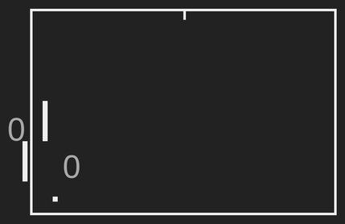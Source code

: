 <style>
    html, body {
    background: #222;
    font-family: 'Press Start 2P', Arial, sans-serif;
    font-size: 16px;
    color: #eee;
    }

    #board {
    position: relative;
    top: 50%;
    left: 50%;
    transform: translate(-50%, -50%);
    width: 600px;
    height: 400px;
    background: #222;
    border: 5px solid #eee;
    }

    #board::before {
    content: "";
    position: relative;
    top: 0;
    left: 50%;
    height: 100%;
    width:0%;
    border-left: 5px dashed #eee;
    transform: translate(-50%, 0%);
    }

    .paddle {
    height: 80px;
    width:10px;
    background: #eee;
    position: relative;
    }

    #paddle-1 {
    top: 160px;
    left: 20px;
    }

    #paddle-2 {
    top: 160px;
    right: 20px;
    }

    #ball {
    width: 10px;
    height: 10px;
    position: relative;
    background: #eee;
    top: 190px;
    left: 40px;
    z-index: 1;
    }

    .score {
    font-size: 4rem;
    color: #aaa;
    position: relative;
    transform: translate(-50%, 0%);
    top: 10px;
    }

    #score-1 {
    left: 250px;
    }

    #score-2 {
    left: 360px;
    }
</style>
<div id="board">
  <div class="paddle" id="paddle-1"></div>
  <div class="paddle" id="paddle-2"></div>
  <div id="ball"></div>
  <div class="score" id="score-1">0</div>
  <div class="score" id="score-2">0</div>
</div>
<script>
// get references to DOM elements
const board = document.getElementById('board');
const paddle1 = document.getElementById('paddle-1');
const paddle2 = document.getElementById('paddle-2');
const ball = document.getElementById('ball');
const score1 = document.getElementById('score-1');
const score2 = document.getElementById('score-2');
// initialize game variables
let ballX = 40;  // starting position of the ball on the x-axis
let ballY = 190; // starting position of the ball on the y-axis
let ballSpeedX = 5; // speed of the ball on the x-axis
let ballSpeedY = 5; // speed of the ball on the y-axis
let paddleSpeed = 10; // speed of the paddles
let scorePlayer1 = 0;
let scorePlayer2 = 0;
// define function to update the position of the paddles
function movePaddles() {
  // move paddle 1
  if (wPressed) {
    let paddle1Y = parseInt(window.getComputedStyle(paddle1).getPropertyValue('top'));
    if (paddle1Y - paddleSpeed >= 0) {
      paddle1.style.top = `${paddle1Y - paddleSpeed}px`;
    }
  }
  if (sPressed) {
    let paddle1Y = parseInt(window.getComputedStyle(paddle1).getPropertyValue('top'));
    if (paddle1Y + paddleSpeed <= board.offsetHeight - paddle1.offsetHeight) {
      paddle1.style.top = `${paddle1Y + paddleSpeed}px`;
    }
  }
  // move paddle 2
  if (upPressed) {
    let paddle2Y = parseInt(window.getComputedStyle(paddle2).getPropertyValue('top'));
    if (paddle2Y - paddleSpeed >= 0) {
      paddle2.style.top = `${paddle2Y - paddleSpeed}px`;
    }
  }
  if (downPressed) {
    let paddle2Y = parseInt(window.getComputedStyle(paddle2).getPropertyValue('top'));
    if (paddle2Y + paddleSpeed <= board.offsetHeight - paddle2.offsetHeight) {
      paddle2.style.top = `${paddle2Y + paddleSpeed}px`;
    }
  }
}
// define function to update the position of the ball
function moveBall() {
  // update position of ball
  ballX += ballSpeedX;
  ballY += ballSpeedY;
  ball.style.left = `${ballX}px`;
  ball.style.top = `${ballY}px`;
  // check for collision with top/bottom walls
  if (ballY < 0 || ballY > board.offsetHeight - ball.offsetHeight) {
    ballSpeedY = -ballSpeedY;
  }
  // check for collision with paddles
  let paddle1Y = parseInt(window.getComputedStyle(paddle1).getPropertyValue('top'));
  let paddle2Y = parseInt(window.getComputedStyle(paddle2).getPropertyValue('top'));
  let paddle1X = parseInt(window.getComputedStyle(paddle1).getPropertyValue('left')) + paddle1.offsetWidth;
  let paddle2X = parseInt(window.getComputedStyle(paddle2).getPropertyValue('left'));
  if (ballX < paddle1X && ballY > paddle1Y && ballY < paddle1Y + paddle1.offsetHeight) {
    ballSpeedX = -ballSpeedX;
  }
  if (ballX > paddle2X && ballY > paddle2Y && ballY < paddle2Y + paddle2.offsetHeight) {
    ballSpeedX = -ballSpeedX;
  // check for score and end game if a player reaches 10 points
  if (ballX < 0) {
    scorePlayer2++;
    score2.textContent = scorePlayer2;
    if (scorePlayer2 === 10) {
      alert('Player 2 wins!');
      scorePlayer1 = 0;
      score1.textContent = 0;
      scorePlayer2 = 0;
      score2.textContent = 0;
    }
    resetBall();
  }
  if (ballX > board.offsetWidth - ball.offsetWidth) {
    scorePlayer1++;
    score1.textContent = scorePlayer1;
    if (scorePlayer1 === 10) {
      alert('Player 1 wins!');
      scorePlayer1 = 0;
      score1.textContent = 0;
      scorePlayer2 = 0;
      score2.textContent = 0;
    }
    resetBall();
  }
}
// check for scoring
if (ballX < 0) {
// player 2 scores
scorePlayer2++;
score2.textContent = scorePlayer2;
resetBall();
}
if (ballX > board.offsetWidth - ball.offsetWidth) {
// player 1 scores
scorePlayer1++;
score1.textContent = scorePlayer1;
resetBall();
}
}
// define function to reset the ball to the center of the board
function resetBall() {
ballX = (board.offsetWidth - ball.offsetWidth) / 2;
ballY = (board.offsetHeight - ball.offsetHeight) / 2;
ballSpeedX = -ballSpeedX;
ball.style.left = `${ballX}px`;
ball.style.top = `${ballY}px`;
}
// add event listeners to detect when keys are pressed
let wPressed = false;
let sPressed = false;
let upPressed = false;
let downPressed = false;
document.addEventListener('keydown', function(event) {
if (event.code === 'KeyW') {
wPressed = true;
}
if (event.code === 'KeyS') {
sPressed = true;
}
if (event.code === 'ArrowUp') {
upPressed = true;
}
if (event.code === 'ArrowDown') {
downPressed = true;
}
});
document.addEventListener('keyup', function(event) {
if (event.code === 'KeyW') {
wPressed = false;
}
if (event.code === 'KeyS') {
sPressed = false;
}
if (event.code === 'ArrowUp') {
upPressed = false;
}
if (event.code === 'ArrowDown') {
downPressed = false;
}
});
// define game loop
function gameLoop() {
movePaddles();
moveBall();
}
// start game loop
setInterval(gameLoop, 20); // run game loop every 20 milliseconds
// check for ball going out of bounds and update score
function checkOutOfBounds() {
if (ballX < 0) {
scorePlayer2++;
score2.textContent = scorePlayer2;
resetBall();
}
if (ballX > board.offsetWidth - ball.offsetWidth) {
scorePlayer1++;
score1.textContent = scorePlayer1;
resetBall();
}
}
// reset ball to starting position
function resetBall() {
ballX = 40;
ballY = 190;
ballSpeedX = 5;
ballSpeedY = 5;
ball.style.left = `${ballX}px`;
ball.style.top = `${ballY}px`;
}
// define function to update game state
function update() {
movePaddles();
moveBall();
checkOutOfBounds();
}
// set up keyboard event listeners
let wPressed = false;
let sPressed = false;
let upPressed = false;
let downPressed = false;
document.addEventListener('keydown', function(event) {
if (event.code === 'KeyW') {
wPressed = true;
}
if (event.code === 'KeyS') {
sPressed = true;
}
if (event.code === 'ArrowUp') {
upPressed = true;
}
if (event.code === 'ArrowDown') {
downPressed = true;
}
});
document.addEventListener('keyup', function(event) {
if (event.code === 'KeyW') {
wPressed = false;
}
if (event.code === 'KeyS') {
sPressed = false;
}
if (event.code === 'ArrowUp') {
upPressed = false;
}
if (event.code === 'ArrowDown') {
downPressed = false;
}
});
// set up game loop
setInterval(update, 1000/60); // 60 fps
</script>
